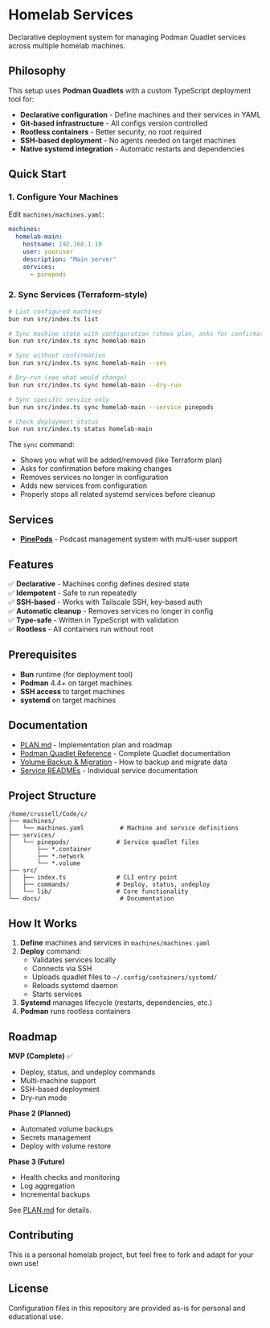 # Homelab Services

Declarative deployment system for managing Podman Quadlet services across multiple homelab machines.

## Philosophy

This setup uses **Podman Quadlets** with a custom TypeScript deployment tool for:
- **Declarative configuration** - Define machines and their services in YAML
- **Git-based infrastructure** - All configs version controlled
- **Rootless containers** - Better security, no root required
- **SSH-based deployment** - No agents needed on target machines
- **Native systemd integration** - Automatic restarts and dependencies

## Quick Start

### 1. Configure Your Machines

Edit `machines/machines.yaml`:

```yaml
machines:
  homelab-main:
    hostname: 192.168.1.10
    user: youruser
    description: "Main server"
    services:
      - pinepods
```

### 2. Sync Services (Terraform-style)

```bash
# List configured machines
bun run src/index.ts list

# Sync machine state with configuration (shows plan, asks for confirmation)
bun run src/index.ts sync homelab-main

# Sync without confirmation
bun run src/index.ts sync homelab-main --yes

# Dry-run (see what would change)
bun run src/index.ts sync homelab-main --dry-run

# Sync specific service only
bun run src/index.ts sync homelab-main --service pinepods

# Check deployment status
bun run src/index.ts status homelab-main
```

The `sync` command:
- Shows you what will be added/removed (like Terraform plan)
- Asks for confirmation before making changes
- Removes services no longer in configuration
- Adds new services from configuration
- Properly stops all related systemd services before cleanup

## Services

- **[PinePods](services/pinepods/)** - Podcast management system with multi-user support

## Features

✅ **Declarative** - Machines config defines desired state  
✅ **Idempotent** - Safe to run repeatedly  
✅ **SSH-based** - Works with Tailscale SSH, key-based auth  
✅ **Automatic cleanup** - Removes services no longer in config  
✅ **Type-safe** - Written in TypeScript with validation  
✅ **Rootless** - All containers run without root

## Prerequisites

- **Bun** runtime (for deployment tool)
- **Podman** 4.4+ on target machines
- **SSH access** to target machines
- **systemd** on target machines

## Documentation

- [PLAN.md](PLAN.md) - Implementation plan and roadmap
- [Podman Quadlet Reference](docs/quadlet.md) - Complete Quadlet documentation
- [Volume Backup & Migration](docs/VOLUMES.md) - How to backup and migrate data
- [Service READMEs](services/) - Individual service documentation

## Project Structure

```
/home/crussell/Code/c/
├── machines/
│   └── machines.yaml          # Machine and service definitions
├── services/
│   └── pinepods/             # Service quadlet files
│       ├── *.container
│       ├── *.network
│       └── *.volume
├── src/
│   ├── index.ts              # CLI entry point
│   ├── commands/             # Deploy, status, undeploy
│   └── lib/                  # Core functionality
└── docs/                      # Documentation
```

## How It Works

1. **Define** machines and services in `machines/machines.yaml`
2. **Deploy** command:
   - Validates services locally
   - Connects via SSH
   - Uploads quadlet files to `~/.config/containers/systemd/`
   - Reloads systemd daemon
   - Starts services
3. **Systemd** manages lifecycle (restarts, dependencies, etc.)
4. **Podman** runs rootless containers

## Roadmap

**MVP (Complete)** ✅
- Deploy, status, and undeploy commands
- Multi-machine support
- SSH-based deployment
- Dry-run mode

**Phase 2 (Planned)**
- Automated volume backups
- Secrets management
- Deploy with volume restore

**Phase 3 (Future)**
- Health checks and monitoring
- Log aggregation
- Incremental backups

See [PLAN.md](PLAN.md) for details.

## Contributing

This is a personal homelab project, but feel free to fork and adapt for your own use!

## License

Configuration files in this repository are provided as-is for personal and educational use.

